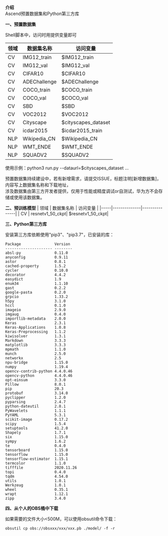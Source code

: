  **介绍**  
Ascend预置数据集和Python第三方库

 **一、预置数据集** 

Shell脚本中，访问时用提供变量即可

| 领域  | 数据集名称        | 访问变量            |
|-----|--------------|---------------|
| CV  | IMG12_train | $IMG12_train |
| CV  | IMG12_val | $IMG12_val |
| CV  | CIFAR10      | $CIFAR10      |
| CV  | ADEChallenge      | $ADEChallenge      |
| CV  | COCO_train      | $COCO_train      |
| CV  | COCO_val      | $COCO_val      |
| CV  | SBD      | $SBD      |
| CV  | VOC2012      | $VOC2012      |
| CV  | Cityscape      | $cityscapes_dataset   |
| CV  | icdar2015      | $icdar2015_train   |
| NLP | Wikipedia_CN | $Wikipedia_CN |
| NLP | WMT_ENDE     | $WMT_ENDE      |
| NLP | SQUADV2      | $SQUADV2       |

使用示例：python3 run.py --dataurl=$cityscapes_dataset ...

预置数据集持续建设中，若有新增需求，请提交ISSUE，标题注明[新增数据集]，内容写上数据集名称和下载地址，\
涉及数据集由第三方开发者提供，仅用于性能或精度调试or自测试，华为方不会存储或使用该数据集。

 **二、预训练模型** 
| 领域  | 数据集名称        | 访问变量            |
|-----|--------------|---------------|
| CV  | resnetv1_50_ckpt| $resnetv1_50_ckpt|


 **三、Python第三方库** 

安装第三方库依赖使用"pip3"、"pip3.7"，已安装的库：
```
Package               Version
--------------------- --------
absl-py               0.11.0
anyconfig             0.9.11
astor                 0.8.1
cached-property       1.5.2
cycler                0.10.0
decorator             4.4.2
easydict              1.9
enum34                1.1.10
gast                  0.2.2
google-pasta          0.2.0
grpcio                1.33.2
h5py                  3.1.0
hccl                  0.1.0
imageio               2.9.0
imgaug                0.4.0
importlib-metadata    2.0.0
Keras                 2.3.1
Keras-Applications    1.0.8
Keras-Preprocessing   1.1.2
kiwisolver            1.3.1
Markdown              3.3.3
matplotlib            3.3.3
mpmath                1.1.0
munch                 2.5.0
networkx              2.5
npu-bridge            1.15.0
numpy                 1.19.4
opencv-contrib-python 4.4.0.46
opencv-python         4.4.0.46
opt-einsum            3.3.0
Pillow                8.0.1
pip                   20.3
protobuf              3.14.0
pyclipper             1.2.0
pyparsing             2.4.7
python-dateutil       2.8.1
PyWavelets            1.1.1
PyYAML                5.3.1
scikit-image          0.17.2
scipy                 1.5.4
setuptools            41.2.0
Shapely               1.7.1
six                   1.15.0
sympy                 1.6.2
te                    0.4.0
tensorboard           1.15.0
tensorflow            1.15.0
tensorflow-estimator  1.15.1
termcolor             1.1.0
tifffile              2020.11.26
topi                  0.4.0
tqdm                  4.54.0
utils                 1.0.1
Werkzeug              1.0.1
wheel                 0.35.1
wrapt                 1.12.1
zipp                  3.4.0
```
 **四、从个人的OBS桶中下载**

如果需要的文件大小<500M，可以使用obsutil命令下载：
```
obsutil cp obs://obsxxx/xxx/xxx.pb ./model/ -f -r
``` 
